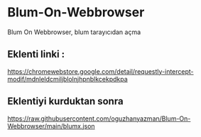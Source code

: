 # Blum-On-Webbrowser
Blum On Webbrowser, blum tarayıcıdan açma


## Eklenti linki :

https://chromewebstore.google.com/detail/requestly-intercept-modif/mdnleldcmiljblolnjhpnblkcekpdkpa

## Eklentiyi kurduktan sonra 

https://raw.githubusercontent.com/oguzhanyazman/Blum-On-Webbrowser/main/blumx.json
